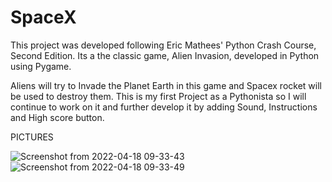 # SpaceX
This project was developed following Eric Mathees' Python Crash Course, Second Edition. Its a the classic game, Alien Invasion, developed in Python using Pygame.

Aliens will try to Invade the Planet Earth in this game and Spacex rocket will be used to destroy them.
This is my first Project as a Pythonista so I will continue to work on it and further develop it by adding Sound, Instructions and High score button.


PICTURES

![Screenshot from 2022-04-18 09-33-43](https://user-images.githubusercontent.com/66267919/163983205-8007838c-3102-41e4-b772-719c876fd7d0.png)
![Screenshot from 2022-04-18 09-33-49](https://user-images.githubusercontent.com/66267919/163983217-7b3ed8a8-ddae-4b6b-a21e-652264b7c069.png)
